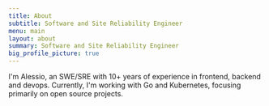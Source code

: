 ```yaml
---
title: About
subtitle: Software and Site Reliability Engineer
menu: main
layout: about
summary: Software and Site Reliability Engineer
big_profile_picture: true
---
```


I'm Alessio, an SWE/SRE with 10+ years of experience in frontend, backend and devops. Currently, I'm working with Go and Kubernetes, focusing primarily on open source projects.
